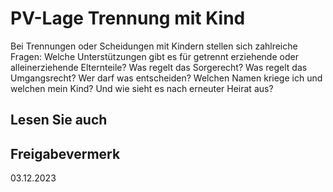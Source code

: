 # PV-Lage Trennung mit Kind

Bei Trennungen oder Scheidungen mit Kindern stellen sich zahlreiche Fragen: Welche Unterstützungen gibt es für getrennt erziehende oder alleinerziehende Elternteile? Was regelt das Sorgerecht? Was regelt das Umgangsrecht? Wer darf was entscheiden? Welchen Namen kriege ich und welchen mein Kind? Und wie sieht es nach erneuter Heirat aus?

## Lesen Sie auch

## Freigabevermerk

03.12.2023
